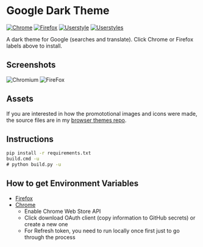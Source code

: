 # Google Dark Theme

[![Chrome](https://img.shields.io/chrome-web-store/users/ohhpliipfhicocldcakcgpbbcmkjkian.svg?color=black&label=Chrome&style=for-the-badge)](https://chrome.google.com/webstore/detail/dark-theme-for-google-sea/ohhpliipfhicocldcakcgpbbcmkjkian)
[![Firefox](https://img.shields.io/amo/users/dark-theme-for-google-searches.svg?label=Firefox&style=for-the-badge&color=black)](https://addons.mozilla.org/firefox/addon/dark-theme-for-google-searches/)
[![Userstyle](https://img.shields.io/badge/dynamic/json?label=Userstyle&query=version&url=https://raw.githubusercontent.com/elibroftw/google-dark-theme/master/manifest.json&style=for-the-badge&color=black)](https://raw.githubusercontent.com/elibroftw/google-dark-theme/master/style.user.css)
[![Userstyles](https://img.shields.io/badge/dynamic/json?label=Stylish&query=version&url=https://raw.githubusercontent.com/elibroftw/google-dark-theme/master/manifest.json&style=for-the-badge&color=black)](https://userstyles.org/styles/180957/google-searches-dark-theme)

A dark theme for Google (searches and translate).
Click Chrome or Firefox labels above to install.

## Screenshots

![Chromium](https://lh3.googleusercontent.com/XO7DZfVu8nJzBdxhl50Oe4t-YJBSrWNn5wAMgAijoEvxJ1qKvX9ziiwWGpY3e56jlS5oq_XybkhhxnwvUGXeQ1vr=w640-h400-e365-rj-sc0x00ffffff)
![FireFox](https://addons.cdn.mozilla.net/user-media/previews/full/249/249303.png?modified=1608598871)

## Assets

If you are interested in how the promototional images and icons were made,
 the source files are in my [browser themes repo](https://github.com/elibroftw/matte-black-theme/tree/master/Resources).

## Instructions

```cmd
pip install -r requirements.txt
build.cmd -u
# python build.py -u
```

## How to get Environment Variables

- [Firefox](https://addons.mozilla.org/en-US/developers/addon/api/key/)
- [Chrome](https://console.cloud.google.com/marketplace/product/google/chromewebstore.googleapis.com)
  - Enable Chrome Web Store API
  - Click download OAuth client (copy information to GitHub secrets) or create a new one
  - For Refresh token, you need to run locally once first just to go through the process
